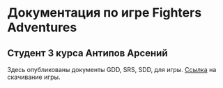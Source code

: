 # Документация по игре Fighters Adventures
## Студент 3 курса Антипов Арсений
Здесь опубликованы документы GDD, SRS, SDD, для игры.
[Ссылка](https://drive.google.com/file/d/17lD7_i9SQUH7SIpzPEEPc2VdC7Cv-VRB/view) на скачивание игры.
